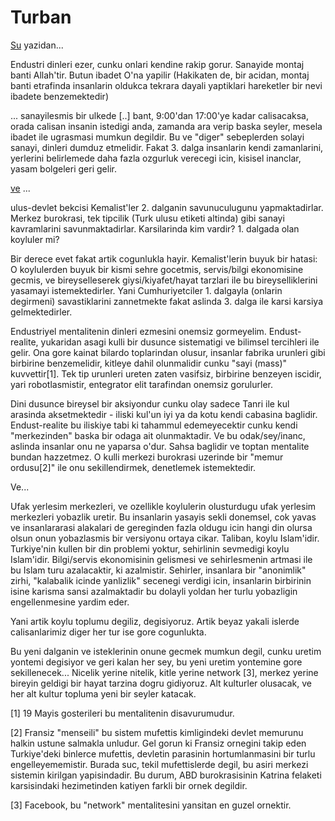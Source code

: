 # Turban

[Su](http://muratkarun.blogspot.com/2007/07/serif-mardin.html)
yazidan...

Endustri dinleri ezer, cunku onlari kendine rakip gorur. Sanayide
montaj banti Allah'tir. Butun ibadet O'na yapilir (Hakikaten de, bir
acidan, montaj banti etrafinda insanlarin oldukca tekrara dayali
yaptiklari hareketler bir nevi ibadete benzemektedir)

... sanayilesmis bir ulkede [..] bant, 9:00'dan 17:00'ye kadar
calisacaksa, orada calisan insanin istedigi anda, zamanda ara verip
baska seyler, mesela ibadet ile ugrasmasi mumkun degildir. Bu ve
"diger" sebeplerden solayi sanayi, dinleri dumduz etmelidir. Fakat
3. dalga insanlarin kendi zamanlarini, yerlerini belirlemede daha
fazla ozgurluk verecegi icin, kisisel inanclar, yasam bolgeleri geri
gelir.

[ve](http://muratkarun.blogspot.com/2007/05/iii-dalga.html) ...

ulus-devlet bekcisi Kemalist'ler 2. dalganin savunuculugunu
yapmaktadirlar. Merkez burokrasi, tek tipcilik (Turk ulusu etiketi
altinda) gibi sanayi kavramlarini savunmaktadirlar. Karsilarinda kim
vardir? 1. dalgada olan koyluler mi?

Bir derece evet fakat artik cogunlukla hayir. Kemalist'lerin buyuk bir
hatasi: O koylulerden buyuk bir kismi sehre gocetmis, servis/bilgi
ekonomisine gecmis, ve bireyselleserek giysi/kiyafet/hayat tarzlari
ile bu bireyselliklerini yasamayi istemektedirler. Yani
Cumhuriyetciler 1. dalgayla (onlarin degirmeni) savastiklarini
zannetmekte fakat aslinda 3. dalga ile karsi karsiya gelmektedirler.

Endustriyel mentalitenin dinleri ezmesini onemsiz
gormeyelim. Endust-realite, yukaridan asagi kulli bir dusunce
sistematigi ve bilimsel tercihleri ile gelir. Ona gore kainat bilardo
toplarindan olusur, insanlar fabrika urunleri gibi birbirine
benzemelidir, kitleye dahil olunmalidir cunku "sayi (mass)"
kuvvettir[1]. Tek tip urunleri ureten zaten vasifsiz, birbirine
benzeyen iscidir, yari robotlasmistir, entegrator elit tarafindan
onemsiz gorulurler.

Dini dusunce bireysel bir aksiyondur cunku olay sadece Tanri ile kul
arasinda aksetmektedir - iliski kul'un iyi ya da kotu kendi cabasina
baglidir. Endust-realite bu iliskiye tabi ki tahammul edemeyecektir
cunku kendi "merkezinden" baska bir odaga ait olunmaktadir. Ve bu
odak/sey/inanc, aslinda insanlar onu ne yaparsa o'dur. Sahsa baglidir
ve toptan mentalite bundan hazzetmez. O kulli merkezi burokrasi
uzerinde bir "memur ordusu[2]" ile onu sekillendirmek, denetlemek
istemektedir.

Ve...

Ufak yerlesim merkezleri, ve ozellikle koylulerin olusturdugu ufak
yerlesim merkezleri yobazlik uretir. Bu insanlarin yasayis sekli
donemsel, cok yavas ve insanlararasi alakalari de gereginden fazla
oldugu icin hangi din olursa olsun onun yobazlasmis bir versiyonu
ortaya cikar. Taliban, koylu Islam'idir. Turkiye'nin kullen bir din
problemi yoktur, sehirlinin sevmedigi koylu Islam'idir. Bilgi/servis
ekonomisinin gelismesi ve sehirlesmenin artmasi ile bu Islam turu
azalacaktir, ki azalmistir. Sehirler, insanlara bir "anonimlik" zirhi,
"kalabalik icinde yanlizlik" secenegi verdigi icin, insanlarin
birbirinin isine karisma sansi azalmaktadir bu dolayli yoldan her
turlu yobazligin engellenmesine yardim eder.

Yani artik koylu toplumu degiliz, degisiyoruz. Artik beyaz yakali
islerde calisanlarimiz diger her tur ise gore cogunlukta.

Bu yeni dalganin ve isteklerinin onune gecmek mumkun degil, cunku
uretim yontemi degisiyor ve geri kalan her sey, bu yeni uretim
yontemine gore sekillenecek... Nicelik yerine nitelik, kitle yerine
network [3], merkez yerine bireyin geldigi bir hayat tarzina dogru
gidiyoruz. Alt kulturler olusacak, ve her alt kultur topluma yeni bir
seyler katacak.

[1] 19 Mayis gosterileri bu mentalitenin disavurumudur.

[2] Fransiz "menseili" bu sistem mufettis kimligindeki devlet memurunu
halkin ustune salmakla unludur. Gel gorun ki Fransiz ornegini takip
eden Turkiye'deki binlerce mufettis, devletin parasinin
hortumlanmasini bir turlu engelleyememistir. Burada suc, tekil
mufettislerde degil, bu asiri merkezi sistemin kirilgan
yapisindadir. Bu durum, ABD burokrasisinin Katrina felaketi
karsisindaki hezimetinden katiyen farkli bir ornek degildir.

[3] Facebook, bu "network" mentalitesini yansitan en guzel ornektir.


